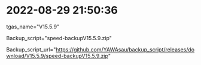 # 2022-08-29 21:50:36

tgas_name="V15.5.9"

Backup_script="speed-backupV15.5.9.zip"

Backup_script_url="https://github.com/YAWAsau/backup_script/releases/download/V15.5.9/speed-backupV15.5.9.zip"
